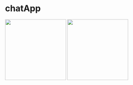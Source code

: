 # chatApp
<img src="https://github.com/siddharthnarela/chatApp/assets/74176439/e3293f70-d141-46ad-bf4f-f7caf44bdfd4" width="200">
<img src="https://github.com/siddharthnarela/chatApp/assets/74176439/d0936387-aea8-45bf-ad67-2bf0936c0161" width="200">
